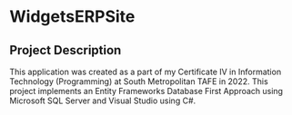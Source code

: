 # WidgetsERPSite

## Project Description
This application was created as a part of my Certificate IV in Information Technology (Programming) at South Metropolitan TAFE in 2022. This project implements an Entity Frameworks Database First Approach using Microsoft SQL Server and Visual Studio using C#.
